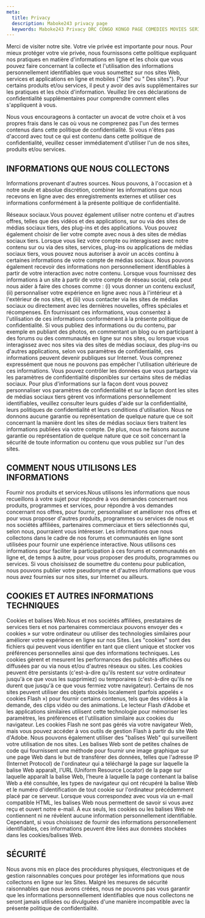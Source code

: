 ```yaml
---
meta:
  title: Privacy
  description: Maboke243 privacy page
  keywords: Maboke243 Privacy DRC CONGO KONGO PAGE COMEDIES MOVIES SERIES SHOWS TV
---
```


Merci de visiter notre site. Votre vie privée est importante pour nous. Pour mieux protéger votre vie privée, nous fournissons cette politique expliquant nos pratiques en matière d'informations en ligne et les choix que vous pouvez faire concernant la collecte et l'utilisation des informations personnellement identifiables que vous soumettez sur nos sites Web, services et applications en ligne et mobiles ("Site" ou " Des sites"). Pour certains produits et/ou services, il peut y avoir des avis supplémentaires sur les pratiques et les choix d'information. Veuillez lire ces déclarations de confidentialité supplémentaires pour comprendre comment elles s'appliquent à vous.

Nous vous encourageons à contacter un avocat de votre choix et à vos propres frais dans le cas où vous ne comprenez pas l'un des termes contenus dans cette politique de confidentialité. Si vous n'êtes pas d'accord avec tout ce qui est contenu dans cette politique de confidentialité, veuillez cesser immédiatement d'utiliser l'un de nos sites, produits et/ou services.

## INFORMATIONS QUE NOUS COLLECTONS

Informations provenant d'autres sources. Nous pouvons, à l'occasion et à notre seule et absolue discrétion, combiner les informations que nous recevons en ligne avec des enregistrements externes et utiliser ces informations conformément à la présente politique de confidentialité.

Réseaux sociaux.Vous pouvez également utiliser notre contenu et d'autres offres, telles que des vidéos et des applications, sur ou via des sites de médias sociaux tiers, des plug-ins et des applications. Vous pouvez également choisir de lier votre compte avec nous à des sites de médias sociaux tiers. Lorsque vous liez votre compte ou interagissez avec notre contenu sur ou via des sites, services, plug-ins ou applications de médias sociaux tiers, vous pouvez nous autoriser à avoir un accès continu à certaines informations de votre compte de médias sociaux. Nous pouvons également recevoir des informations non personnellement identifiables à partir de votre interaction avec notre contenu. Lorsque vous fournissez des informations à un site à partir de votre compte de réseau social, cela peut nous aider à faire des choses comme : (i) vous donner un contenu exclusif, (ii) personnaliser votre expérience en ligne avec nous à l'intérieur et à l'extérieur de nos sites, et (iii) vous contacter via les sites de médias sociaux ou directement avec les dernières nouvelles, offres spéciales et récompenses. En fournissant ces informations, vous consentez à l'utilisation de ces informations conformément à la présente politique de confidentialité. Si vous publiez des informations ou du contenu, par exemple en publiant des photos, en commentant un blog ou en participant à des forums ou des communautés en ligne sur nos sites, ou lorsque vous interagissez avec nos sites via des sites de médias sociaux, des plug-ins ou d'autres applications, selon vos paramètres de confidentialité, ces informations peuvent devenir publiques sur Internet. Vous comprenez expressément que nous ne pouvons pas empêcher l'utilisation ultérieure de ces informations. Vous pouvez contrôler les données que vous partagez via les paramètres de confidentialité disponibles sur certains sites de médias sociaux. Pour plus d'informations sur la façon dont vous pouvez personnaliser vos paramètres de confidentialité et sur la façon dont les sites de médias sociaux tiers gèrent vos informations personnellement identifiables, veuillez consulter leurs guides d'aide sur la confidentialité, leurs politiques de confidentialité et leurs conditions d'utilisation. Nous ne donnons aucune garantie ou représentation de quelque nature que ce soit concernant la manière dont les sites de médias sociaux tiers traitent les informations publiées via votre compte. De plus, nous ne faisons aucune garantie ou représentation de quelque nature que ce soit concernant la sécurité de toute information ou contenu que vous publiez sur l'un des sites.

## COMMENT NOUS UTILISONS LES INFORMATIONS
Fournir nos produits et services.Nous utilisons les informations que nous recueillons à votre sujet pour répondre à vos demandes concernant nos produits, programmes et services, pour répondre à vos demandes concernant nos offres, pour fournir, personnaliser et améliorer nos offres et pour vous proposer d'autres produits, programmes ou services de nous et nos sociétés affiliées, partenaires commerciaux et tiers sélectionnés qui, selon nous, pourraient vous intéresser. Les informations que nous collectons dans le cadre de nos forums et communautés en ligne sont utilisées pour fournir une expérience interactive. Nous utilisons ces informations pour faciliter la participation à ces forums et communautés en ligne et, de temps à autre, pour vous proposer des produits, programmes ou services. Si vous choisissez de soumettre du contenu pour publication, nous pouvons publier votre pseudonyme et d'autres informations que vous nous avez fournies sur nos sites, sur Internet ou ailleurs.

## COOKIES ET AUTRES INFORMATIONS TECHNIQUES
Cookies et balises Web.Nous et nos sociétés affiliées, prestataires de services tiers et nos partenaires commerciaux pouvons envoyer des « cookies » sur votre ordinateur ou utiliser des technologies similaires pour améliorer votre expérience en ligne sur nos Sites. Les "cookies" sont des fichiers qui peuvent vous identifier en tant que client unique et stocker vos préférences personnelles ainsi que des informations techniques. Les cookies gèrent et mesurent les performances des publicités affichées ou diffusées par ou via nous et/ou d'autres réseaux ou sites. Les cookies peuvent être persistants (c'est-à-dire qu'ils restent sur votre ordinateur jusqu'à ce que vous les supprimiez) ou temporaires (c'est-à-dire qu'ils ne durent que jusqu'à ce que vous fermiez votre navigateur). Certains de nos sites peuvent utiliser des objets stockés localement (parfois appelés « cookies Flash ») pour fournir certains contenus, tels que des vidéos à la demande, des clips vidéo ou des animations. Le lecteur Flash d'Adobe et les applications similaires utilisent cette technologie pour mémoriser les paramètres, les préférences et l'utilisation similaire aux cookies du navigateur. Les cookies Flash ne sont pas gérés via votre navigateur Web, mais vous pouvez accéder à vos outils de gestion Flash à partir du site Web d'Adobe. Nous pouvons également utiliser des "balises Web" qui surveillent votre utilisation de nos sites. Les balises Web sont de petites chaînes de code qui fournissent une méthode pour fournir une image graphique sur une page Web dans le but de transférer des données, telles que l'adresse IP (Internet Protocol) de l'ordinateur qui a téléchargé la page sur laquelle la balise Web apparaît, l'URL (Uniform Resource Locator) de la page sur laquelle apparaît la balise Web, l'heure à laquelle la page contenant la balise Web a été consultée, les types de navigateur qui ont récupéré la balise Web et le numéro d'identification de tout cookie sur l'ordinateur précédemment placé par ce serveur. Lorsque vous correspondez avec vous via un e-mail compatible HTML, les balises Web nous permettent de savoir si vous avez reçu et ouvert notre e-mail. À eux seuls, les cookies ou les balises Web ne contiennent ni ne révèlent aucune information personnellement identifiable. Cependant, si vous choisissez de fournir des informations personnellement identifiables, ces informations peuvent être liées aux données stockées dans les cookies/balises Web.

## SÉCURITÉ
Nous avons mis en place des procédures physiques, électroniques et de gestion raisonnables conçues pour protéger les informations que nous collectons en ligne sur les Sites. Malgré les mesures de sécurité raisonnables que nous avons créées, nous ne pouvons pas vous garantir que les informations personnellement identifiables que nous collectons ne seront jamais utilisées ou divulguées d'une manière incompatible avec la présente politique de confidentialité.